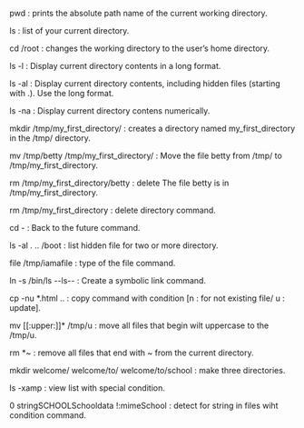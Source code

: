 pwd : prints the absolute path name of the current working directory.

ls : list of your current directory.

cd /root : changes the working directory to the user’s home directory.

ls -l : Display current directory contents in a long format.

ls -al : Display current directory contents, including hidden files (starting with .). Use the long format.

ls -na : Display current directory contens numerically.

mkdir  /tmp/my_first_directory/ : creates a directory named my_first_directory in the /tmp/ directory.

mv /tmp/betty /tmp/my_first_directory/ : Move the file betty from /tmp/ to /tmp/my_first_directory. 

rm /tmp/my_first_directory/betty : delete The file betty is in /tmp/my_first_directory.

rm /tmp/my_first_directory : delete directory command.

cd - : Back to the future command.

ls -al . .. /boot : list hidden file for two or more directory.

file /tmp/iamafile : type of the file command.

ln -s /bin/ls --ls-- : Create a symbolic link command.

cp -nu *.html .. : copy command with condition [n : for not existing file/ u : update].

mv [[:upper:]]*  /tmp/u : move all files that begin wilt uppercase to the  /tmp/u.

rm *~ : remove all files that end with ~ from the current directory.

mkdir welcome/ welcome/to/ welcome/to/school : make three directories.

ls -xamp : view list with special condition.

0 stringSCHOOLSchooldata
!:mimeSchool : detect for string in files wiht condition command.

